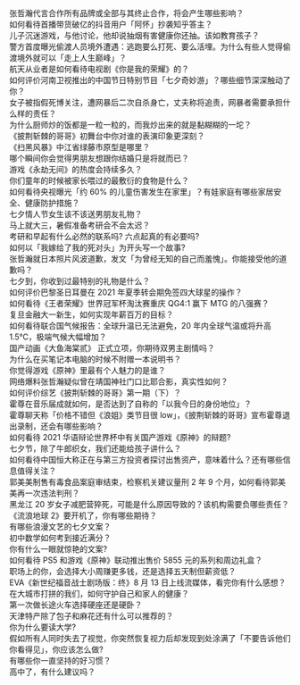 张哲瀚代言合作所有品牌或全部与其终止合作，将会产生哪些影响？  
如何看待首播带货破亿的抖音用户「阿怀」抄袭知乎答主？  
儿子沉迷游戏，与他讨论，他却说抽烟有害健康你还抽。该如教育孩子？  
警方首度曝光偷渡人员境外遭遇：逃跑要么打死、要么活埋。为什么有些人觉得偷渡境外就可以「走上人生巅峰」？  
航天从业者是如何看待电视剧《你是我的荣耀》的？  
如何评价河南卫视推出的中国节日特别节目「七夕奇妙游」？哪些细节深深触动了你？  
女子被指假死博关注，遭网暴后二次自杀身亡，丈夫称将追责，网暴者需要承担什么样的责任？  
为什么厨师炒的饭都是一粒一粒的，而我炒出来的就是黏糊糊的一坨？  
《披荆斩棘的哥哥》初舞台中你对谁的表演印象更深刻？  
《扫黑风暴》中江省绿藤市原型是哪里？  
哪个瞬间你会觉得男朋友想跟你结婚只是将就而已？  
游戏《永劫无间》的热度会持续多久？  
你们童年的时候被家长喂过的最敷衍的食物是什么？  
如何看待央视曝光「约 60% 的儿童伤害发生在家里」？有娃家庭有哪些家居安全、健康防护措施？  
七夕情人节女生该不该送男朋友礼物？  
马上就大三，暑假准备考研会不会太迟？  
考研和早起有什么必然的联系吗? 六点起真的有必要吗?  
如何以「我嫁给了我的死对头」为开头写一个故事?  
张哲瀚就日本照片风波道歉，发文「为曾经无知的自己而羞愧」。你能接受他的道歉吗？  
七夕到，你收到过最特别的礼物是什么？  
如何评价巴黎圣日耳曼在 2021 年夏季转会期免签四大球星的操作？  
如何看待《王者荣耀》世界冠军杯淘汰赛重庆 QG4:1 赢下 MTG 的八强赛？  
复旦金融大一新生，如何实现年薪百万的目标？  
如何看待联合国气候报告：全球升温已无法避免，20 年内全球气温或将升高 1.5℃，极端气候大幅增加？  
国产动画《大鱼海棠贰》 正式立项，你期待双男主剧情吗？  
为什么在买笔记本电脑的时候不附赠一本说明书？  
你觉得游戏《原神》里最有个人魅力的是谁？  
网络爆料张哲瀚疑似曾在靖国神社门口比耶合影，真实性如何？  
如何评价综艺《披荆斩棘的哥哥》第一期（下）？  
霍尊在音乐届成就如何，是否达到了自称的「以我今日的身份地位」？  
霍尊聊天称「价格不错但《浪姐》类节目很 low」，《披荆斩棘的哥哥》宣布霍尊退出录制，还会有哪些影响？  
如何看待 2021 华语辩论世界杯中有关国产游戏《原神》的辩题?  
七夕节，除了牛郎织女，我们还能给孩子讲什么？  
如何看待中国恒大称正在与第三方投资者探讨出售资产，意味着什么？还有哪些信息值得关注？  
郭美美制售有毒食品案庭审结束，检察机关建议量刑 2 年 9 个月，如何看待郭美美再一次违法判刑？  
黑龙江 20 岁女子减肥营猝死，可能是什么原因导致的？该机构需要负哪些责任？  
《流浪地球 2》要开机了，你有哪些期待？  
有哪些浪漫文艺的七夕文案？  
初中数学如何考到接近满分？  
你有什么一眼就惊艳的文案?  
如何看待 PS5 和游戏《原神》联动推出售价 5855 元的系列和周边礼盒？  
职场上的你，会选择大小周赚更多钱，还是选择五天制但薪资低？  
EVA《新世纪福音战士剧场版：终》8 月 13 日上线流媒体，看完你有什么感想？  
在大城市打拼的我们，如何守护自己和家人的健康？  
第一次做长途火车选择硬座还是硬卧？  
天津特产除了包子和麻花还有什么可以推荐的？  
你为什么要读大学?  
假如所有人同时失去了视觉，你突然恢复视力后却发现到处涂满了「不要告诉他们你看得见」，你应该怎么做?  
有哪些你一直坚持的好习惯？  
高中了，有什么建议吗？  
